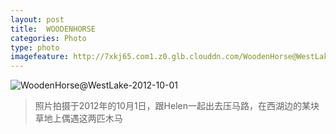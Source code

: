 ```yaml
---
layout: post
title:  WOODENHORSE
categories: Photo
type: photo
imagefeature: http://7xkj65.com1.z0.glb.clouddn.com/WoodenHorse@WestLake-2012-10-01?imageMogr2/thumbnail/!30p
---
```


![WoodenHorse@WestLake-2012-10-01](http://7xkj65.com1.z0.glb.clouddn.com/WoodenHorse@WestLake-2012-10-01)

> 照片拍摄于2012年的10月1日，跟Helen一起出去压马路，在西湖边的某块草地上偶遇这两匹木马